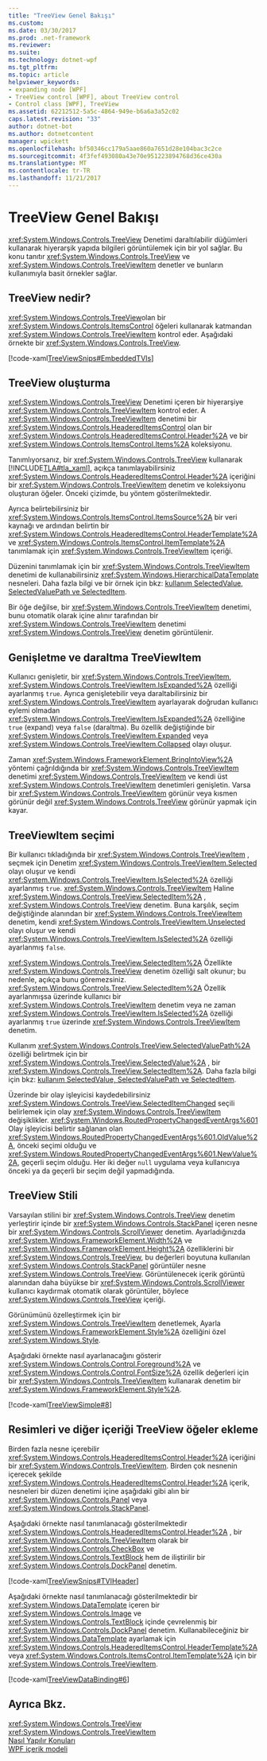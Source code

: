 ```yaml
---
title: "TreeView Genel Bakışı"
ms.custom: 
ms.date: 03/30/2017
ms.prod: .net-framework
ms.reviewer: 
ms.suite: 
ms.technology: dotnet-wpf
ms.tgt_pltfrm: 
ms.topic: article
helpviewer_keywords:
- expanding node [WPF]
- TreeView control [WPF], about TreeView control
- Control class [WPF], TreeView
ms.assetid: 62212512-5a5c-4864-949e-b6a6a3a52c02
caps.latest.revision: "33"
author: dotnet-bot
ms.author: dotnetcontent
manager: wpickett
ms.openlocfilehash: bf50346cc179a5aae860a7651d28e104bac3c2ce
ms.sourcegitcommit: 4f3fef493080a43e70e951223894768d36ce430a
ms.translationtype: MT
ms.contentlocale: tr-TR
ms.lasthandoff: 11/21/2017
---
```

# <a name="treeview-overview"></a>TreeView Genel Bakışı
<xref:System.Windows.Controls.TreeView> Denetimi daraltılabilir düğümleri kullanarak hiyerarşik yapıda bilgileri görüntülemek için bir yol sağlar. Bu konu tanıtır <xref:System.Windows.Controls.TreeView> ve <xref:System.Windows.Controls.TreeViewItem> denetler ve bunların kullanımıyla basit örnekler sağlar.  
  
  
<a name="Simple_TreeView_Control"></a>   
## <a name="what-is-a-treeview"></a>TreeView nedir?  
 <xref:System.Windows.Controls.TreeView>olan bir <xref:System.Windows.Controls.ItemsControl> öğeleri kullanarak katmandan <xref:System.Windows.Controls.TreeViewItem> kontrol eder. Aşağıdaki örnekte bir <xref:System.Windows.Controls.TreeView>.  
  
 [!code-xaml[TreeViewSnips#EmbeddedTVIs](../../../../samples/snippets/csharp/VS_Snippets_Wpf/TreeViewSnips/CSharp/Window1.xaml#embeddedtvis)]  
  
<a name="Creating_a_TreeView"></a>   
## <a name="creating-a-treeview"></a>TreeView oluşturma  
 <xref:System.Windows.Controls.TreeView> Denetimi içeren bir hiyerarşiye <xref:System.Windows.Controls.TreeViewItem> kontrol eder. A <xref:System.Windows.Controls.TreeViewItem> denetimi bir <xref:System.Windows.Controls.HeaderedItemsControl> olan bir <xref:System.Windows.Controls.HeaderedItemsControl.Header%2A> ve bir <xref:System.Windows.Controls.ItemsControl.Items%2A> koleksiyonu.  
  
 Tanımlıyorsanız, bir <xref:System.Windows.Controls.TreeView> kullanarak [!INCLUDE[TLA#tla_xaml](../../../../includes/tlasharptla-xaml-md.md)], açıkça tanımlayabilirsiniz <xref:System.Windows.Controls.HeaderedItemsControl.Header%2A> içeriğini bir <xref:System.Windows.Controls.TreeViewItem> denetim ve koleksiyonu oluşturan öğeler. Önceki çizimde, bu yöntem gösterilmektedir.  
  
 Ayrıca belirtebilirsiniz bir <xref:System.Windows.Controls.ItemsControl.ItemsSource%2A> bir veri kaynağı ve ardından belirtin bir <xref:System.Windows.Controls.HeaderedItemsControl.HeaderTemplate%2A> ve <xref:System.Windows.Controls.ItemsControl.ItemTemplate%2A> tanımlamak için <xref:System.Windows.Controls.TreeViewItem> içeriği.  
  
 Düzenini tanımlamak için bir <xref:System.Windows.Controls.TreeViewItem> denetimi de kullanabilirsiniz <xref:System.Windows.HierarchicalDataTemplate> nesneleri. Daha fazla bilgi ve bir örnek için bkz: [kullanım SelectedValue, SelectedValuePath ve SelectedItem](../../../../docs/framework/wpf/controls/how-to-use-selectedvalue-selectedvaluepath-and-selecteditem.md).  
  
 Bir öğe değilse, bir <xref:System.Windows.Controls.TreeViewItem> denetimi, bunu otomatik olarak içine alınır tarafından bir <xref:System.Windows.Controls.TreeViewItem> denetimi <xref:System.Windows.Controls.TreeView> denetim görüntülenir.  
  
<a name="Expanding_and_Collapsing_a_TreeViewItem"></a>   
## <a name="expanding-and-collapsing-a-treeviewitem"></a>Genişletme ve daraltma TreeViewItem  
 Kullanıcı genişletir, bir <xref:System.Windows.Controls.TreeViewItem>, <xref:System.Windows.Controls.TreeViewItem.IsExpanded%2A> özelliği ayarlanmış `true`. Ayrıca genişletebilir veya daraltabilirsiniz bir <xref:System.Windows.Controls.TreeViewItem> ayarlayarak doğrudan kullanıcı eylemi olmadan <xref:System.Windows.Controls.TreeViewItem.IsExpanded%2A> özelliğine `true` (expand) veya `false` (daraltma). Bu özellik değiştiğinde bir <xref:System.Windows.Controls.TreeViewItem.Expanded> veya <xref:System.Windows.Controls.TreeViewItem.Collapsed> olayı oluşur.  
  
 Zaman <xref:System.Windows.FrameworkElement.BringIntoView%2A> yöntemi çağrıldığında bir <xref:System.Windows.Controls.TreeViewItem> denetimi <xref:System.Windows.Controls.TreeViewItem> ve kendi üst <xref:System.Windows.Controls.TreeViewItem> denetimleri genişletin. Varsa bir <xref:System.Windows.Controls.TreeViewItem> görünür veya kısmen görünür değil <xref:System.Windows.Controls.TreeView> görünür yapmak için kayar.  
  
<a name="TreeViewItem_Selection"></a>   
## <a name="treeviewitem-selection"></a>TreeViewItem seçimi  
 Bir kullanıcı tıkladığında bir <xref:System.Windows.Controls.TreeViewItem> , seçmek için Denetim <xref:System.Windows.Controls.TreeViewItem.Selected> olayı oluşur ve kendi <xref:System.Windows.Controls.TreeViewItem.IsSelected%2A> özelliği ayarlanmış `true`. <xref:System.Windows.Controls.TreeViewItem> Haline <xref:System.Windows.Controls.TreeView.SelectedItem%2A> , <xref:System.Windows.Controls.TreeView> denetim. Buna karşılık, seçim değiştiğinde alanından bir <xref:System.Windows.Controls.TreeViewItem> denetim, kendi <xref:System.Windows.Controls.TreeViewItem.Unselected> olayı oluşur ve kendi <xref:System.Windows.Controls.TreeViewItem.IsSelected%2A> özelliği ayarlanmış `false`.  
  
 <xref:System.Windows.Controls.TreeView.SelectedItem%2A> Özellikte <xref:System.Windows.Controls.TreeView> denetim özelliği salt okunur; bu nedenle, açıkça bunu göremezsiniz. <xref:System.Windows.Controls.TreeView.SelectedItem%2A> Özellik ayarlanmışsa üzerinde kullanıcı bir <xref:System.Windows.Controls.TreeViewItem> denetim veya ne zaman <xref:System.Windows.Controls.TreeViewItem.IsSelected%2A> özelliği ayarlanmış `true` üzerinde <xref:System.Windows.Controls.TreeViewItem> denetim.  
  
 Kullanım <xref:System.Windows.Controls.TreeView.SelectedValuePath%2A> özelliği belirtmek için bir <xref:System.Windows.Controls.TreeView.SelectedValue%2A> , bir <xref:System.Windows.Controls.TreeView.SelectedItem%2A>. Daha fazla bilgi için bkz: [kullanım SelectedValue, SelectedValuePath ve SelectedItem](../../../../docs/framework/wpf/controls/how-to-use-selectedvalue-selectedvaluepath-and-selecteditem.md).  
  
 Üzerinde bir olay işleyicisi kaydedebilirsiniz <xref:System.Windows.Controls.TreeView.SelectedItemChanged> seçili belirlemek için olay <xref:System.Windows.Controls.TreeViewItem> değişiklikler. <xref:System.Windows.RoutedPropertyChangedEventArgs%601> Olay işleyicisi belirtir sağlanan olan <xref:System.Windows.RoutedPropertyChangedEventArgs%601.OldValue%2A>, önceki seçimi olduğu ve <xref:System.Windows.RoutedPropertyChangedEventArgs%601.NewValue%2A>, geçerli seçim olduğu. Her iki değer `null` uygulama veya kullanıcıya önceki ya da geçerli bir seçim değil yapmadığında.  
  
<a name="TreeView_Style"></a>   
## <a name="treeview-style"></a>TreeView Stili  
 Varsayılan stilini bir <xref:System.Windows.Controls.TreeView> denetim yerleştirir içinde bir <xref:System.Windows.Controls.StackPanel> içeren nesne bir <xref:System.Windows.Controls.ScrollViewer> denetim. Ayarladığınızda <xref:System.Windows.FrameworkElement.Width%2A> ve <xref:System.Windows.FrameworkElement.Height%2A> özelliklerini bir <xref:System.Windows.Controls.TreeView>, bu değerleri boyutuna kullanılan <xref:System.Windows.Controls.StackPanel> görüntüler nesne <xref:System.Windows.Controls.TreeView>. Görüntülenecek içerik görüntü alanından daha büyükse bir <xref:System.Windows.Controls.ScrollViewer> kullanıcı kaydırmak otomatik olarak görüntüler, böylece <xref:System.Windows.Controls.TreeView> içeriği.  
  
 Görünümünü özelleştirmek için bir <xref:System.Windows.Controls.TreeViewItem> denetlemek, Ayarla <xref:System.Windows.FrameworkElement.Style%2A> özelliğini özel <xref:System.Windows.Style>.  
  
 Aşağıdaki örnekte nasıl ayarlanacağını gösterir <xref:System.Windows.Controls.Control.Foreground%2A> ve <xref:System.Windows.Controls.Control.FontSize%2A> özellik değerleri için bir <xref:System.Windows.Controls.TreeViewItem> kullanarak denetim bir <xref:System.Windows.FrameworkElement.Style%2A>.  
  
 [!code-xaml[TreeViewSimple#8](../../../../samples/snippets/csharp/VS_Snippets_Wpf/TreeViewSimple/CS/Window1.xaml#8)]  
  
<a name="Adding_Images_and_oOther_Content_to_TreeView_Items"></a>   
## <a name="adding-images-and-other-content-to-treeview-items"></a>Resimleri ve diğer içeriği TreeView öğeler ekleme  
 Birden fazla nesne içerebilir <xref:System.Windows.Controls.HeaderedItemsControl.Header%2A> içeriğini bir <xref:System.Windows.Controls.TreeViewItem>. Birden çok nesnenin içerecek şekilde <xref:System.Windows.Controls.HeaderedItemsControl.Header%2A> içerik, nesneleri bir düzen denetimi içine aşağıdaki gibi alın bir <xref:System.Windows.Controls.Panel> veya <xref:System.Windows.Controls.StackPanel>.  
  
 Aşağıdaki örnekte nasıl tanımlanacağı gösterilmektedir <xref:System.Windows.Controls.HeaderedItemsControl.Header%2A> , bir <xref:System.Windows.Controls.TreeViewItem> olarak bir <xref:System.Windows.Controls.CheckBox> ve <xref:System.Windows.Controls.TextBlock> hem de iliştirilir bir <xref:System.Windows.Controls.DockPanel> denetim.  
  
 [!code-xaml[TreeViewSnips#TVIHeader](../../../../samples/snippets/csharp/VS_Snippets_Wpf/TreeViewSnips/CSharp/Window1.xaml#tviheader)]  
  
 Aşağıdaki örnekte nasıl tanımlanacağı gösterilmektedir bir <xref:System.Windows.DataTemplate> içeren bir <xref:System.Windows.Controls.Image> ve <xref:System.Windows.Controls.TextBlock> içinde çevrelenmiş bir <xref:System.Windows.Controls.DockPanel> denetim. Kullanabileceğiniz bir <xref:System.Windows.DataTemplate> ayarlamak için <xref:System.Windows.Controls.HeaderedItemsControl.HeaderTemplate%2A> veya <xref:System.Windows.Controls.ItemsControl.ItemTemplate%2A> için bir <xref:System.Windows.Controls.TreeViewItem>.  
  
 [!code-xaml[TreeViewDataBinding#6](../../../../samples/snippets/csharp/VS_Snippets_Wpf/TreeViewDataBinding/CSharp/Window1.xaml#6)]  
  
## <a name="see-also"></a>Ayrıca Bkz.  
 <xref:System.Windows.Controls.TreeView>  
 <xref:System.Windows.Controls.TreeViewItem>  
 [Nasıl Yapılır Konuları](../../../../docs/framework/wpf/controls/treeview-how-to-topics.md)  
 [WPF içerik modeli](../../../../docs/framework/wpf/controls/wpf-content-model.md)
